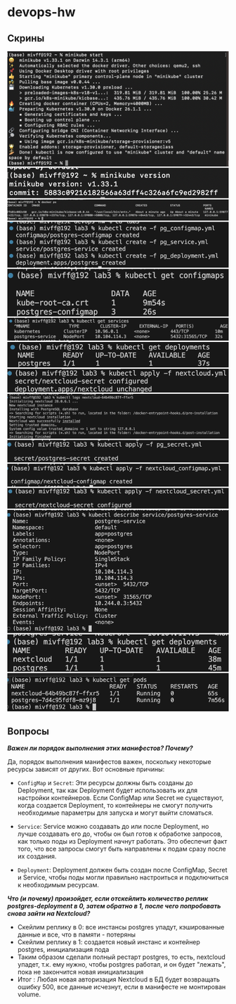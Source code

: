 # devops-hw
## Скрины
![1](./screens/sc1.png)
![2](./screens/sc2.png)
![3](./screens/sc3.png)
![4](./screens/sc4.png)
![5](./screens/sc5.png)
![6](./screens/sc6.png)
![7](./screens/sc7.png)
![9](./screens/sc11.png)
![10](./screens/sc10.png)
![123](./screens/sc13.png)
![122](./screens/sc14.png)
![111](./screens/sc15.png)
![12](./screens/sc12.png)
![1221](./screens/scr16.png)
![11](./screens/sc9.png)

## Вопросы
__*Важен ли порядок выполнения этих манифестов? Почему?*__

  
Да, порядок выполнения манифестов важен, поскольку некоторые ресурсы зависят от других. Вот основные причины:

- ```ConfigMap``` и ```Secret```:
Эти ресурсы должны быть созданы до Deployment, так как Deployment будет использовать их для настройки контейнеров. Если ConfigMap или Secret не существуют, когда создается Deployment, то контейнеры не смогут получить необходимые параметры для запуска и могут выйти сломаться.

- ```Service```:
Service можно создавать до или после Deployment, но лучше создавать его до, чтобы он был готов к обработке запросов, как только поды из Deployment начнут работать. Это обеспечит факт того, что все запросы смогут быть направлены к подам сразу после их создания.

- ```Deployment```:
Deployment должен быть создан после ConfigMap, Secret и Service, чтобы поды могли правильно настроиться и подключиться к необходимым ресурсам.

__*Что (и почему) произойдет, если отскейлить количество реплик postgres-deployment в 0, затем обратно в 1, после чего попробовать снова зайти на Nextcloud?*__
- Скейлим реплику в 0: все инстансы postgres упадут, кэшированные данные и все, что в памяти - потеряны
- Скейлим реплику в 1: создается новый инстанс и контейнер postgres, инициализация пода
- Таким образом сделали полный рестарт postgres, то есть, nextcloud упадет, т.к. ему нужно, чтобы postgres работал, и он будет "лежать", пока не закончится новая инициализация
- Итог : Любая новая авторизация Nextcloud в БД будет возвращать ошибку 500, все данные исчезнут, если в манифесте не монтирован volume.
